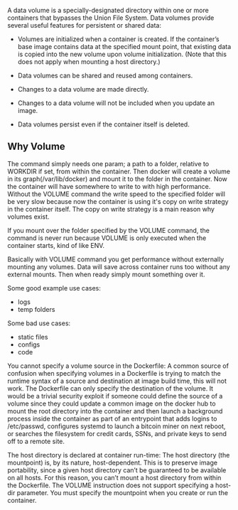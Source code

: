 A data volume is a specially-designated directory within one or more containers that bypasses the Union File System. Data volumes provide several useful features for persistent or shared data:

* Volumes are initialized when a container is created. If the container’s base image contains data at the specified mount point,
that existing data is copied into the new volume upon volume
initialization. (Note that this does not apply when mounting a host
directory.)
* Data volumes can be shared and reused among containers.

* Changes to a data volume are made directly.

* Changes to a data volume will not be included when you update an image.

* Data volumes persist even if the container itself is deleted.

## Why Volume ## 
The command simply needs one param; a path to a folder, relative to WORKDIR if set, from within the container. Then docker will create a volume in its graph(/var/lib/docker) and mount it to the folder in the container. Now the container will have somewhere to write to with high performance. Without the VOLUME command the write speed to the specified folder will be very slow because now the container is using it's copy on write strategy in the container itself. The copy on write strategy is a main reason why volumes exist.

If you mount over the folder specified by the VOLUME command, the command is never run because VOLUME is only executed when the container starts, kind of like ENV.

Basically with VOLUME command you get performance without externally mounting any volumes. Data will save across container runs too without any external mounts. Then when ready simply mount something over it.

Some good example use cases:
- logs
- temp folders

Some bad use cases:
- static files
- configs
- code

You cannot specify a volume source in the Dockerfile: A common source of confusion when specifying volumes in a Dockerfile is trying to match the runtime syntax of a source and destination at image build time, this will not work. The Dockerfile can only specify the destination of the volume. It would be a trivial security exploit if someone could define the source of a volume since they could update a common image on the docker hub to mount the root directory into the container and then launch a background process inside the container as part of an entrypoint that adds logins to /etc/passwd, configures systemd to launch a bitcoin miner on next reboot, or searches the filesystem for credit cards, SSNs, and private keys to send off to a remote site.

The host directory is declared at container run-time: The host directory (the mountpoint) is, by its nature, host-dependent. This is to preserve image portability, since a given host directory can’t be guaranteed to be available on all hosts. For this reason, you can’t mount a host directory from within the Dockerfile. The VOLUME instruction does not support specifying a host-dir parameter. You must specify the mountpoint when you create or run the container.


